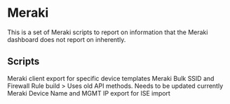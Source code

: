 # Meraki
 
This is a set of Meraki scripts to report on information that the Meraki dashboard does not report on inherently.

Scripts
--------
Meraki client export for specific device templates
Meraki Bulk SSID and Firewall Rule build > Uses old API methods. Needs to be updated currently
Meraki Device Name and MGMT IP export for ISE import